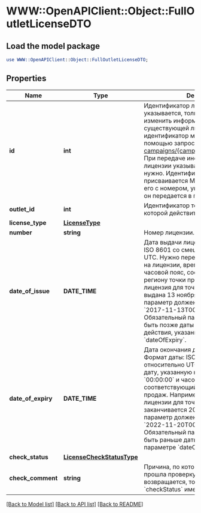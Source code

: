 # WWW::OpenAPIClient::Object::FullOutletLicenseDTO

## Load the model package
```perl
use WWW::OpenAPIClient::Object::FullOutletLicenseDTO;
```

## Properties
Name | Type | Description | Notes
------------ | ------------- | ------------- | -------------
**id** | **int** | Идентификатор лицензии.  Параметр указывается, только если нужно изменить информацию о существующей лицензии. Ее идентификатор можно узнать с помощью запроса [GET campaigns/{campaignId}/outlets/licenses](../../reference/outlets/getOutletLicenses.md). При передаче информации о новой лицензии указывать идентификатор не нужно.  Идентификатор лицензии присваивается Маркетом. Не путайте его с номером, указанным на лицензии: он передается в параметре &#x60;number&#x60;.  | [optional] 
**outlet_id** | **int** | Идентификатор точки продаж, для которой действительна лицензия. | [optional] 
**license_type** | [**LicenseType**](LicenseType.md) |  | [optional] 
**number** | **string** | Номер лицензии. | [optional] 
**date_of_issue** | **DATE_TIME** | Дата выдачи лицензии.  Формат даты: ISO 8601 со смещением относительно UTC. Нужно передать дату, указанную на лицензии, время &#x60;00:00:00&#x60; и часовой пояс, соответствующий региону точки продаж. Например, если лицензия для точки продаж в Москве выдана 13 ноября 2017 года, то параметр должен иметь значение &#x60;2017-11-13T00:00:00+03:00&#x60;.  Обязательный параметр.  Не может быть позже даты окончания срока действия, указанной в параметре &#x60;dateOfExpiry&#x60;.  | [optional] 
**date_of_expiry** | **DATE_TIME** | Дата окончания действия лицензии.  Формат даты: ISO 8601 со смещением относительно UTC. Нужно передать дату, указанную на лицензии, время &#x60;00:00:00&#x60; и часовой пояс, соответствующий региону точки продаж. Например, если действие лицензии для точки продаж в Москве заканчивается 20 ноября 2022 года, то параметр должен иметь значение &#x60;2022-11-20T00:00:00+03:00&#x60;.  Обязательный параметр.  Не может быть раньше даты выдачи, указанной в параметре &#x60;dateOfIssue&#x60;.  | [optional] 
**check_status** | [**LicenseCheckStatusType**](LicenseCheckStatusType.md) |  | [optional] 
**check_comment** | **string** | Причина, по которой лицензия не прошла проверку.  Параметр возвращается, только если параметр &#x60;checkStatus&#x60; имеет значение &#x60;FAIL&#x60;.  | [optional] 

[[Back to Model list]](../README.md#documentation-for-models) [[Back to API list]](../README.md#documentation-for-api-endpoints) [[Back to README]](../README.md)


